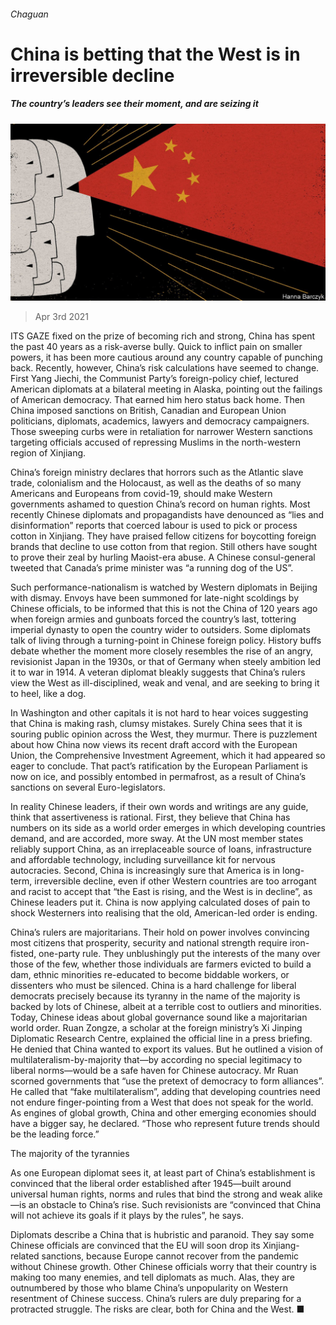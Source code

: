 ###### Chaguan

# China is betting that the West is in irreversible decline 

##### The country’s leaders see their moment, and are seizing it 

![image](images/20210403_CND000_0.jpg) 

> Apr 3rd 2021 

ITS GAZE fixed on the prize of becoming rich and strong, China has spent the past 40 years as a risk-averse bully. Quick to inflict pain on smaller powers, it has been more cautious around any country capable of punching back. Recently, however, China’s risk calculations have seemed to change. First Yang Jiechi, the Communist Party’s foreign-policy chief, lectured American diplomats at a bilateral meeting in Alaska, pointing out the failings of American democracy. That earned him hero status back home. Then China imposed sanctions on British, Canadian and European Union politicians, diplomats, academics, lawyers and democracy campaigners. Those sweeping curbs were in retaliation for narrower Western sanctions targeting officials accused of repressing Muslims in the north-western region of Xinjiang.

China’s foreign ministry declares that horrors such as the Atlantic slave trade, colonialism and the Holocaust, as well as the deaths of so many Americans and Europeans from covid-19, should make Western governments ashamed to question China’s record on human rights. Most recently Chinese diplomats and propagandists have denounced as “lies and disinformation” reports that coerced labour is used to pick or process cotton in Xinjiang. They have praised fellow citizens for boycotting foreign brands that decline to use cotton from that region. Still others have sought to prove their zeal by hurling Maoist-era abuse. A Chinese consul-general tweeted that Canada’s prime minister was “a running dog of the US”.


Such performance-nationalism is watched by Western diplomats in Beijing with dismay. Envoys have been summoned for late-night scoldings by Chinese officials, to be informed that this is not the China of 120 years ago when foreign armies and gunboats forced the country’s last, tottering imperial dynasty to open the country wider to outsiders. Some diplomats talk of living through a turning-point in Chinese foreign policy. History buffs debate whether the moment more closely resembles the rise of an angry, revisionist Japan in the 1930s, or that of Germany when steely ambition led it to war in 1914. A veteran diplomat bleakly suggests that China’s rulers view the West as ill-disciplined, weak and venal, and are seeking to bring it to heel, like a dog.

In Washington and other capitals it is not hard to hear voices suggesting that China is making rash, clumsy mistakes. Surely China sees that it is souring public opinion across the West, they murmur. There is puzzlement about how China now views its recent draft accord with the European Union, the Comprehensive Investment Agreement, which it had appeared so eager to conclude. That pact’s ratification by the European Parliament is now on ice, and possibly entombed in permafrost, as a result of China’s sanctions on several Euro-legislators.

In reality Chinese leaders, if their own words and writings are any guide, think that assertiveness is rational. First, they believe that China has numbers on its side as a world order emerges in which developing countries demand, and are accorded, more sway. At the UN most member states reliably support China, as an irreplaceable source of loans, infrastructure and affordable technology, including surveillance kit for nervous autocracies. Second, China is increasingly sure that America is in long-term, irreversible decline, even if other Western countries are too arrogant and racist to accept that “the East is rising, and the West is in decline”, as Chinese leaders put it. China is now applying calculated doses of pain to shock Westerners into realising that the old, American-led order is ending.

China’s rulers are majoritarians. Their hold on power involves convincing most citizens that prosperity, security and national strength require iron-fisted, one-party rule. They unblushingly put the interests of the many over those of the few, whether those individuals are farmers evicted to build a dam, ethnic minorities re-educated to become biddable workers, or dissenters who must be silenced. China is a hard challenge for liberal democrats precisely because its tyranny in the name of the majority is backed by lots of Chinese, albeit at a terrible cost to outliers and minorities. Today, Chinese ideas about global governance sound like a majoritarian world order. Ruan Zongze, a scholar at the foreign ministry’s Xi Jinping Diplomatic Research Centre, explained the official line in a press briefing. He denied that China wanted to export its values. But he outlined a vision of multilateralism-by-majority that—by according no special legitimacy to liberal norms—would be a safe haven for Chinese autocracy. Mr Ruan scorned governments that “use the pretext of democracy to form alliances”. He called that “fake multilateralism”, adding that developing countries need not endure finger-pointing from a West that does not speak for the world. As engines of global growth, China and other emerging economies should have a bigger say, he declared. “Those who represent future trends should be the leading force.”

The majority of the tyrannies

As one European diplomat sees it, at least part of China’s establishment is convinced that the liberal order established after 1945—built around universal human rights, norms and rules that bind the strong and weak alike—is an obstacle to China’s rise. Such revisionists are “convinced that China will not achieve its goals if it plays by the rules”, he says.

Diplomats describe a China that is hubristic and paranoid. They say some Chinese officials are convinced that the EU will soon drop its Xinjiang-related sanctions, because Europe cannot recover from the pandemic without Chinese growth. Other Chinese officials worry that their country is making too many enemies, and tell diplomats as much. Alas, they are outnumbered by those who blame China’s unpopularity on Western resentment of Chinese success. China’s rulers are duly preparing for a protracted struggle. The risks are clear, both for China and the West. ■

